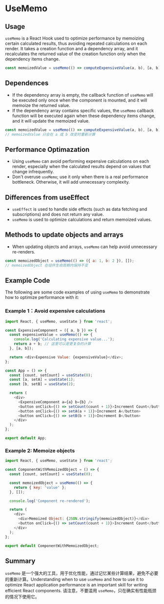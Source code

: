 # UseMemo

## Usage

`useMemo` is a React Hook used to optimize performance by memoizing certain calculated results, thus avoiding repeated calculations on each render. It takes a creation function and a dependency array, and it recalculates the returned value of the creation function only when the dependency items change.

```js
const memoizedValue = useMemo(() => computeExpensiveValue(a, b), [a, b]);
```

## Dependences

- If the dependency array is empty, the callback function of `useMemo` will be executed only once when the component is mounted, and it will memoize the returned value.
- If the dependency array contains specific values, the `useMemo` callback function will be executed again when these dependency items change, and it will update the memoized value.

```js
const memoizedValue = useMemo(() => computeExpensiveValue(a, b), [a, b]);
// memoizedValue 只会在 a 或 b 改变时重新计算
```

## Performance Optimazation

- Using `useMemo` can avoid performing expensive calculations on each render, especially when the calculated results depend on values that change infrequently.
- Don't overuse `useMemo`; use it only when there is a real performance bottleneck. Otherwise, it will add unnecessary complexity.

## Differences from useEffect

- `useEffect` is used to handle side effects (such as data fetching and subscriptions) and does not return any value.
- `useMemo` is used to optimize calculations and return memoized values.

## Methods to update objects and arrays

- When updating objects and arrays, `useMemo` can help avoid unnecessary re-renders.

```javascript
const memoizedObject = useMemo(() => ({ a: 1, b: 2 }), []);
// memoizedObject 在组件生命周期内保持不变
```

## Example Code

The following are some code examples of using `useMemo` to demonstrate how to optimize performance with it:

### Example 1：Avoid expensive calculations

```js
import React, { useMemo, useState } from 'react';

const ExpensiveComponent = ({ a, b }) => {
  const expensiveValue = useMemo(() => {
    console.log('Calculating expensive value...');
    return a + b; // 这里可以是更复杂的计算
  }, [a, b]);

  return <div>Expensive Value: {expensiveValue}</div>;
};

const App = () => {
  const [count, setCount] = useState(0);
  const [a, setA] = useState(1);
  const [b, setB] = useState(2);

  return (
    <div>
      <ExpensiveComponent a={a} b={b} />
      <button onClick={() => setCount(count + 1)}>Increment Count</button>
      <button onClick={() => setA(a + 1)}>Increment A</button>
      <button onClick={() => setB(b + 1)}>Increment B</button>
    </div>
  );
};

export default App;
```

### Example 2: Memoize objects

```js
import React, { useMemo, useState } from 'react';

const ComponentWithMemoizedObject = () => {
  const [count, setCount] = useState(0);

  const memoizedObject = useMemo(() => {
    return { key: 'value' };
  }, []);

  console.log('Component re-rendered');

  return (
    <div>
      <div>Memoized Object: {JSON.stringify(memoizedObject)}</div>
      <button onClick={() => setCount(count + 1)}>Increment Count</button>
    </div>
  );
};

export default ComponentWithMemoizedObject;
```

## Summary

`useMemo` 是一个强大的工具，用于优化性能，通过记忆某些计算结果，避免不必要的重新计算。Understanding when to use `useMemo` and how to use it to optimize React application performance is an important skill for writing efficient React components. 请注意，不要滥用 `useMemo`，只在确实有性能瓶颈的情况下使用它。
